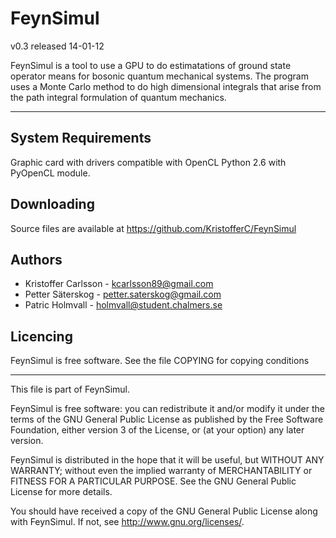 FeynSimul
========

v0.3 released 14-01-12

FeynSimul is a tool to use a GPU to do estimatations of ground state operator
means for bosonic quantum mechanical systems. The program uses a Monte Carlo method to do high dimensional integrals that arise from the path integral formulation of quantum mechanics.

----



System Requirements
----
Graphic card with drivers compatible with OpenCL
Python 2.6 with PyOpenCL module.


Downloading
----

Source files are available at https://github.com/KristofferC/FeynSimul


Authors
----

+ Kristoffer Carlsson - kcarlsson89@gmail.com
+ Petter Säterskog - petter.saterskog@gmail.com
+ Patric Holmvall - holmvall@student.chalmers.se


Licencing
----

FeynSimul is free software.  See the file COPYING for copying conditions

-------------------------------------------------------------------------------
This file is part of FeynSimul.

FeynSimul is free software: you can redistribute it and/or modify
it under the terms of the GNU General Public License as published by
the Free Software Foundation, either version 3 of the License, or
(at your option) any later version.

FeynSimul is distributed in the hope that it will be useful,
but WITHOUT ANY WARRANTY; without even the implied warranty of
MERCHANTABILITY or FITNESS FOR A PARTICULAR PURPOSE.  See the
GNU General Public License for more details.

You should have received a copy of the GNU General Public License
along with FeynSimul.  If not, see <http://www.gnu.org/licenses/>.
